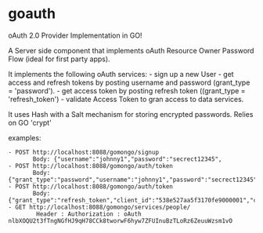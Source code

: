 goauth
=======

oAuth 2.0 Provider Implementation in GO!

A Server side component that implements oAuth Resource Owner Password Flow (ideal for first party apps).

It implements the following oAuth services:
	- sign up a new User
	- get access and refresh tokens by posting username and password (grant_type = 'password').
	- get access token by posting refresh token ((grant_type = 'refresh_token')
	- validate Access Token to gran access to data services.
	
It uses Hash with a Salt mechanism for storing encrypted passwords. Relies on GO 'crypt'

examples:

	- POST http://localhost:8088/gomongo/signup
	       Body: {"username":"johnny1","password":"secrect12345",
	- POST http://localhost:8088/gomongo/auth/token 
	       Body: {"grant_type":"password","username":"johnny1","password":"secrect12345","client_id":"538e527aa5f3170fe9000001","client_secret":"jdshgfjhdgfjhgjhgj"}
	- POST http://localhost:8088/gomongo/auth/token
		   Body: {"grant_type":"refresh_token","client_id":"538e527aa5f3170fe9000001","client_secret":"jdshgfjhdgfjhgjhgj","refresh_token":"yZljXCbCtkg50x2K5ixgQVBam8QSSv0w4qIlUhyGGcBhvVoJi9ECQvFZK8hZhXbb"}
	- GET http://localhost:8088/gomongo/services/people/
			Header : Authorization : oAuth nlbXOQU2t3fTngNGfHJ9qH78CCk8tworwF6hyw7ZFUInuBzTLoRz6ZeuuWzsm1vO